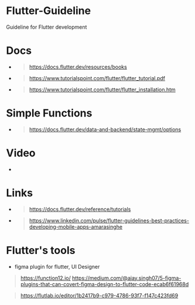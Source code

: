 # Flutter-Guideline
Guideline for Flutter development

# Docs
* > https://docs.flutter.dev/resources/books
* > https://www.tutorialspoint.com/flutter/flutter_tutorial.pdf
* > https://www.tutorialspoint.com/flutter/flutter_installation.htm

# Simple Functions
* > https://docs.flutter.dev/data-and-backend/state-mgmt/options

# Video
* > 

# Links
* > https://docs.flutter.dev/reference/tutorials
* > https://www.linkedin.com/pulse/flutter-guidelines-best-practices-developing-mobile-apps-amarasinghe

# Flutter's tools
* figma plugin for flutter, UI Designer
> https://function12.io/
> https://medium.com/@ajay.singh07/5-figma-plugins-that-can-covert-figma-design-to-flutter-code-ecab6f61968d

> https://flutlab.io/editor/1b2417b9-c979-4786-93f7-f147c423fd69

